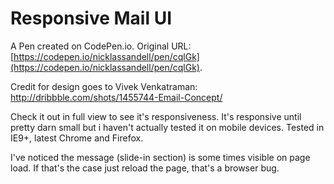 # Responsive Mail UI

A Pen created on CodePen.io. Original URL: [https://codepen.io/nicklassandell/pen/cqlGk](https://codepen.io/nicklassandell/pen/cqlGk).

Credit for design goes to Vivek Venkatraman:
http://dribbble.com/shots/1455744-Email-Concept/

Check it out in full view to see it's responsiveness. It's responsive until pretty darn small but i haven't actually tested it on mobile devices. Tested in IE9+, latest Chrome and Firefox.

I've noticed the message (slide-in section) is some times visible on page load. If that's the case just reload the page, that's a browser bug.
